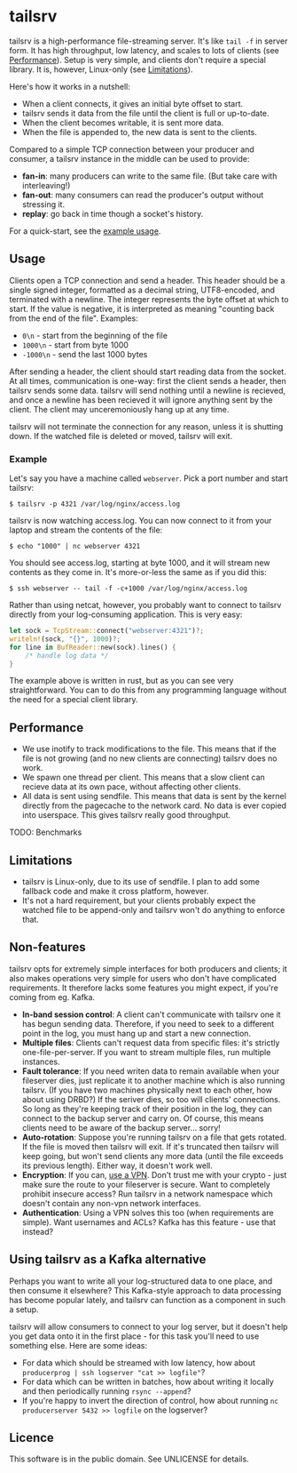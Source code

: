 # tailsrv

tailsrv is a high-performance file-streaming server.  It's like `tail -f` in
server form.  It has high throughput, low latency, and scales to lots of
clients (see [Performance](#performance)).  Setup is very simple, and clients
don't require a special library.  It is, however, Linux-only (see
[Limitations](#limitations)).

Here's how it works in a nutshell:

* When a client connects, it gives an initial byte offset to start.
* tailsrv sends it data from the file until the client is full or up-to-date.
* When the client becomes writable, it is sent more data.
* When the file is appended to, the new data is sent to the clients.

Compared to a simple TCP connection between your producer and consumer, a
tailsrv instance in the middle can be used to provide:

* **fan-in**: many producers can write to the same file.  (But take care with interleaving!)
* **fan-out**:  many consumers can read the producer's output without stressing it.
* **replay**:  go back in time though a socket's history.

For a quick-start, see the [example usage](#example).


## Usage

Clients open a TCP connection and send a header.  This header should be
a single signed integer, formatted as a decimal string, UTF8-encoded, and
terminated with a newline.  The integer represents the byte offset at which
to start.  If the value is negative, it is interpreted as meaning "counting
back from the end of the file".  Examples:

* `0\n` - start from the beginning of the file
* `1000\n` - start from byte 1000
* `-1000\n` - send the last 1000 bytes

After sending a header, the client should start reading data from the socket.
At all times, communication is one-way: first the client sends a header,
then tailsrv sends some data.  tailsrv will send nothing until a newline is
recieved, and once a newline has been recieved it will ignore anything sent
by the client.  The client may unceremoniously hang up at any time.

tailsrv will not terminate the connection for any reason, unless it is
shutting down.  If the watched file is deleted or moved, tailsrv will exit.


### Example

Let's say you have a machine called `webserver`.  Pick a port number and
start tailsrv:

```console
$ tailsrv -p 4321 /var/log/nginx/access.log
```

tailsrv is now watching access.log.  You can now connect to it from your
laptop and stream the contents of the file:

```console
$ echo "1000" | nc webserver 4321
```

You should see access.log, starting at byte 1000, and it will stream new
contents as they come in.  It's more-or-less the same as if you did this:

```console
$ ssh webserver -- tail -f -c+1000 /var/log/nginx/access.log
```

Rather than using netcat, however, you probably want to connect to tailsrv
directly from your log-consuming application. This is very easy:

```rust
let sock = TcpStream::connect("webserver:4321")?;
writeln!(sock, "{}", 1000)?;
for line in BufReader::new(sock).lines() {
    /* handle log data */
}
```

The example above is written in rust, but as you can see very straightforward.
You can to do this from any programming language without the need for a
special client library.


## Performance

* We use inotify to track modifications to the file.  This means that if the
  file is not growing (and no new clients are connecting) tailsrv does no work.
* We spawn one thread per client.  This means that a slow client can recieve
  data at its own pace, without affecting other clients.
* All data is sent using sendfile.  This means that data is sent by the kernel
  directly from the pagecache to the network card.  No data is ever copied
  into userspace.  This gives tailsrv really good throughput.

TODO: Benchmarks


## Limitations

* tailsrv is Linux-only, due to its use of sendfile.  I plan to add some
  fallback code and make it cross platform, however.
* It's not a hard requirement, but your clients probably expect the watched
  file to be append-only and tailsrv won't do anything to enforce that.


## Non-features

tailsrv opts for extremely simple interfaces for both producers and clients; it
also makes operations very simple for users who don't have complicated
requirements.  It therefore lacks some features you might expect, if you're
coming from eg. Kafka.

* **In-band session control**:  A client can't communicate with tailsrv one it
  has begun sending data.  Therefore, if you need to seek to a different point
  in the log, you must hang up and start a new connection.
* **Multiple files**: Clients can't request data from specific files: it's
  strictly one-file-per-server.  If you want to stream multiple files,
  run multiple instances.
* **Fault tolerance**:  If you need writen data to remain available when your
  fileserver dies, just replicate it to another machine which is also running
  tailsrv.  (If you have two machines physically next to each other, how about
  using DRBD?)  If the seriver dies, so too will clients' connections.  So long
  as they're keeping track of their position in the log, they can connect to
  the backup server and carry on.  Of course, this means clients need to be
  aware of the backup server... sorry!
* **Auto-rotation**: Suppose you're running tailsrv on a file that gets
  rotated.  If the file is moved then tailsrv will exit.  If it's truncated
  then tailsrv will keep going, but won't send clients any more data (until
  the file exceeds its previous length).  Either way, it doesn't work well.
* **Encryption**:  If you can, [use a VPN][wireguard].  Don't trust me with
  your crypto - just make sure the route to your fileserver is secure.  Want to
  completely prohibit insecure access?  Run tailsrv in a network namespace
  which doesn't contain any non-vpn network interfaces.
* **Authentication**: Using a VPN solves this too (when requirements
  are simple).  Want usernames and ACLs?  Kafka has this feature - use
  that instead?

[wireguard]: https://www.wireguard.com


## Using tailsrv as a Kafka alternative

Perhaps you want to write all your log-structured data to one place, and then
consume it elsewhere?  This Kafka-style approach to data processing has become
popular lately, and tailsrv can function as a component in such a setup.

tailsrv will allow consumers to connect to your log server, but it doesn't help
you get data onto it in the first place - for this task you'll need to use
something else.  Here are some ideas:

* For data which should be streamed with low latency, how about
  `producerprog | ssh logserver "cat >> logfile"`?
* For data which can be written in batches, how about writing it locally and
  then periodically running `rsync --append`?
* If you're happy to invert the direction of control, how about running
  `nc producerserver 5432 >> logfile` on the logserver?


## Licence

This software is in the public domain.  See UNLICENSE for details.
